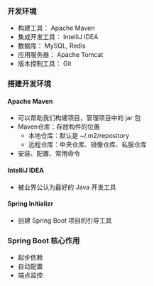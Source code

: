 ### 开发环境

- 构建工具： Apache Maven
- 集成开发工具： IntelliJ IDEA
- 数据库： MySQL, Redis
- 应用服务器： Apache Tomcat
- 版本控制工具： Git

### 搭建开发环境

#### Apache Maven

- 可以帮助我们构建项目，管理项目中的 jar 包
- Maven仓库：存放构件的位置
  - 本地仓库：默认是 ~/.m2/repository
  - 远程仓库：中央仓库、镜像仓库、私服仓库
- 安装、配置、常用命令

#### IntelliJ IDEA

- 被业界公认为最好的 Java 开发工具

#### Spring Initializr

- 创建 Spring Boot 项目的引导工具

### Spring Boot 核心作用

- 起步依赖
- 自动配置
- 端点监控

